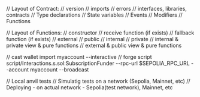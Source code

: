 // Layout of Contract:
// version
// imports
// errors
// interfaces, libraries, contracts
// Type declarations
// State variables
// Events
// Modifiers
// Functions

// Layout of Functions:
// constructor
// receive function (if exists)
// fallback function (if exists)
// external
// public
// internal
// private
// internal & private view & pure functions
// external & public view & pure functions

// cast wallet import myaccount --interactive
// forge script script/Interactions.s.sol:SubscriptionFunder --rpc-url $SEPOLIA_RPC_URL --account myaccount --broadcast

// Local anvil tests // Simulatig tests on a network (Sepolia, Mainnet, etc)
// Deploying - on actual network - Sepolia(test network), Mainnet, etc